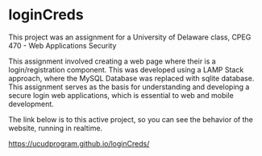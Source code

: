 # loginCreds

This project was an assignment for a University of Delaware class, CPEG 470 - Web Applications Security

This assignment involved creating a web page where their is a login/registration component.  This was developed using a LAMP Stack approach, where the MySQL Database was replaced with sqlite database.  This assignment serves as the basis for understanding and developing a secure login web applications, which is essential to web and mobile development.

The link below is to this active project, so you can see the behavior of the website, running in realtime.

https://ucudprogram.github.io/loginCreds/

